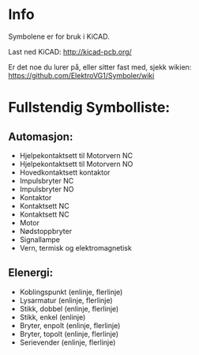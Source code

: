 # Info

Symbolene er for bruk i KiCAD.

Last ned KiCAD:
http://kicad-pcb.org/

Er det noe du lurer på, eller sitter fast med, sjekk wikien:
https://github.com/ElektroVG1/Symboler/wiki

# Fullstendig Symbolliste:

## Automasjon:
- Hjelpekontaktsett til Motorvern NC
- Hjelpekontaktsett til Motorvern NO
- Hovedkontaktsett kontaktor
- Impulsbryter NC
- Impulsbryter NO
- Kontaktor
- Kontaktsett NC
- Kontaktsett NC
- Motor
- Nødstoppbryter
- Signallampe
- Vern, termisk og elektromagnetisk

## Elenergi:
- Koblingspunkt (enlinje, flerlinje)
- Lysarmatur (enlinje, flerlinje)
- Stikk, dobbel (enlinje, flerlinje)
- Stikk, enkel (enlinje)
- Bryter, enpolt (enlinje, flerlinje)
- Bryter, topolt (enlinje, flerlinje)
- Serievender (enlinje, flerlinje)

